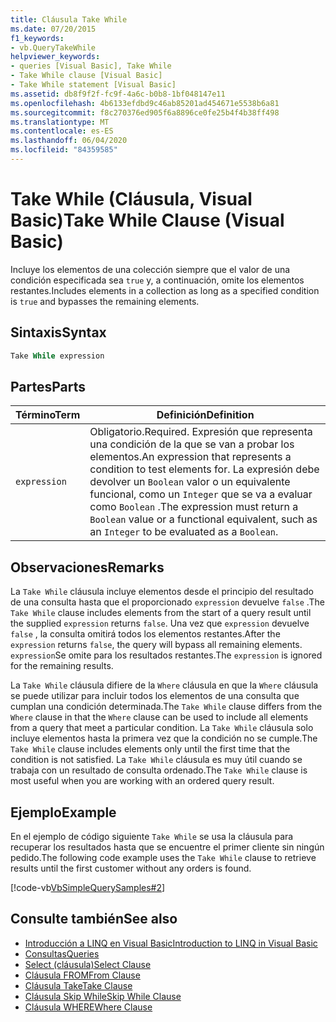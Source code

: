 ```yaml
---
title: Cláusula Take While
ms.date: 07/20/2015
f1_keywords:
- vb.QueryTakeWhile
helpviewer_keywords:
- queries [Visual Basic], Take While
- Take While clause [Visual Basic]
- Take While statement [Visual Basic]
ms.assetid: db8f9f2f-fc9f-4a6c-b0b8-1bf048147e11
ms.openlocfilehash: 4b6133efdbd9c46ab85201ad454671e5538b6a81
ms.sourcegitcommit: f8c270376ed905f6a8896ce0fe25b4f4b38ff498
ms.translationtype: MT
ms.contentlocale: es-ES
ms.lasthandoff: 06/04/2020
ms.locfileid: "84359585"
---
```

# <a name="take-while-clause-visual-basic"></a><span data-ttu-id="92745-102">Take While (Cláusula, Visual Basic)</span><span class="sxs-lookup"><span data-stu-id="92745-102">Take While Clause (Visual Basic)</span></span>
<span data-ttu-id="92745-103">Incluye los elementos de una colección siempre que el valor de una condición especificada sea `true` y, a continuación, omite los elementos restantes.</span><span class="sxs-lookup"><span data-stu-id="92745-103">Includes elements in a collection as long as a specified condition is `true` and bypasses the remaining elements.</span></span>  
  
## <a name="syntax"></a><span data-ttu-id="92745-104">Sintaxis</span><span class="sxs-lookup"><span data-stu-id="92745-104">Syntax</span></span>  
  
```vb  
Take While expression  
```  
  
## <a name="parts"></a><span data-ttu-id="92745-105">Partes</span><span class="sxs-lookup"><span data-stu-id="92745-105">Parts</span></span>  
  
|<span data-ttu-id="92745-106">Término</span><span class="sxs-lookup"><span data-stu-id="92745-106">Term</span></span>|<span data-ttu-id="92745-107">Definición</span><span class="sxs-lookup"><span data-stu-id="92745-107">Definition</span></span>|  
|---|---|  
|`expression`|<span data-ttu-id="92745-108">Obligatorio.</span><span class="sxs-lookup"><span data-stu-id="92745-108">Required.</span></span> <span data-ttu-id="92745-109">Expresión que representa una condición de la que se van a probar los elementos.</span><span class="sxs-lookup"><span data-stu-id="92745-109">An expression that represents a condition to test elements for.</span></span> <span data-ttu-id="92745-110">La expresión debe devolver un `Boolean` valor o un equivalente funcional, como un `Integer` que se va a evaluar como `Boolean` .</span><span class="sxs-lookup"><span data-stu-id="92745-110">The expression must return a `Boolean` value or a functional equivalent, such as an `Integer` to be evaluated as a `Boolean`.</span></span>|  
  
## <a name="remarks"></a><span data-ttu-id="92745-111">Observaciones</span><span class="sxs-lookup"><span data-stu-id="92745-111">Remarks</span></span>  
 <span data-ttu-id="92745-112">La `Take While` cláusula incluye elementos desde el principio del resultado de una consulta hasta que el proporcionado `expression` devuelve `false` .</span><span class="sxs-lookup"><span data-stu-id="92745-112">The `Take While` clause includes elements from the start of a query result until the supplied `expression` returns `false`.</span></span> <span data-ttu-id="92745-113">Una vez que `expression` devuelve `false` , la consulta omitirá todos los elementos restantes.</span><span class="sxs-lookup"><span data-stu-id="92745-113">After the `expression` returns `false`, the query will bypass all remaining elements.</span></span> <span data-ttu-id="92745-114">`expression`Se omite para los resultados restantes.</span><span class="sxs-lookup"><span data-stu-id="92745-114">The `expression` is ignored for the remaining results.</span></span>  
  
 <span data-ttu-id="92745-115">La `Take While` cláusula difiere de la `Where` cláusula en que la `Where` cláusula se puede utilizar para incluir todos los elementos de una consulta que cumplan una condición determinada.</span><span class="sxs-lookup"><span data-stu-id="92745-115">The `Take While` clause differs from the `Where` clause in that the `Where` clause can be used to include all elements from a query that meet a particular condition.</span></span> <span data-ttu-id="92745-116">La `Take While` cláusula solo incluye elementos hasta la primera vez que la condición no se cumple.</span><span class="sxs-lookup"><span data-stu-id="92745-116">The `Take While` clause includes elements only until the first time that the condition is not satisfied.</span></span> <span data-ttu-id="92745-117">La `Take While` cláusula es muy útil cuando se trabaja con un resultado de consulta ordenado.</span><span class="sxs-lookup"><span data-stu-id="92745-117">The `Take While` clause is most useful when you are working with an ordered query result.</span></span>  
  
## <a name="example"></a><span data-ttu-id="92745-118">Ejemplo</span><span class="sxs-lookup"><span data-stu-id="92745-118">Example</span></span>  
 <span data-ttu-id="92745-119">En el ejemplo de código siguiente `Take While` se usa la cláusula para recuperar los resultados hasta que se encuentre el primer cliente sin ningún pedido.</span><span class="sxs-lookup"><span data-stu-id="92745-119">The following code example uses the `Take While` clause to retrieve results until the first customer without any orders is found.</span></span>  
  
 [!code-vb[VbSimpleQuerySamples#2](~/samples/snippets/visualbasic/VS_Snippets_VBCSharp/VbSimpleQuerySamples/VB/QuerySamples1.vb#2)]  
  
## <a name="see-also"></a><span data-ttu-id="92745-120">Consulte también</span><span class="sxs-lookup"><span data-stu-id="92745-120">See also</span></span>

- [<span data-ttu-id="92745-121">Introducción a LINQ en Visual Basic</span><span class="sxs-lookup"><span data-stu-id="92745-121">Introduction to LINQ in Visual Basic</span></span>](../../programming-guide/language-features/linq/introduction-to-linq.md)
- [<span data-ttu-id="92745-122">Consultas</span><span class="sxs-lookup"><span data-stu-id="92745-122">Queries</span></span>](index.md)
- [<span data-ttu-id="92745-123">Select (cláusula)</span><span class="sxs-lookup"><span data-stu-id="92745-123">Select Clause</span></span>](select-clause.md)
- [<span data-ttu-id="92745-124">Cláusula FROM</span><span class="sxs-lookup"><span data-stu-id="92745-124">From Clause</span></span>](from-clause.md)
- [<span data-ttu-id="92745-125">Cláusula Take</span><span class="sxs-lookup"><span data-stu-id="92745-125">Take Clause</span></span>](take-clause.md)
- [<span data-ttu-id="92745-126">Cláusula Skip While</span><span class="sxs-lookup"><span data-stu-id="92745-126">Skip While Clause</span></span>](skip-while-clause.md)
- [<span data-ttu-id="92745-127">Cláusula WHERE</span><span class="sxs-lookup"><span data-stu-id="92745-127">Where Clause</span></span>](where-clause.md)
